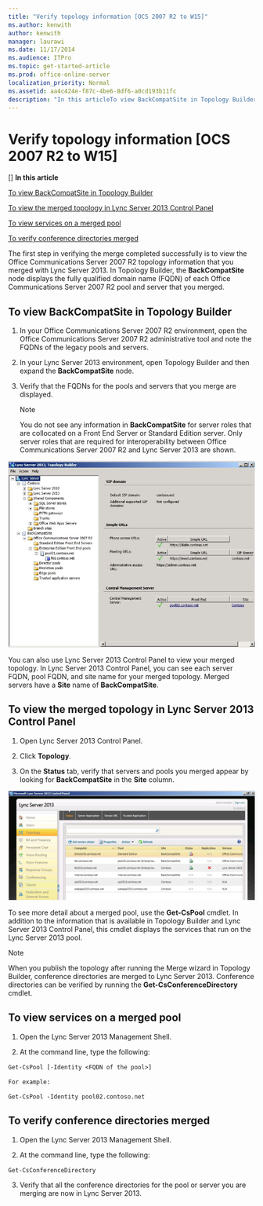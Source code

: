 ```yaml
---
title: "Verify topology information [OCS 2007 R2 to W15]"
ms.author: kenwith
author: kenwith
manager: laurawi
ms.date: 11/17/2014
ms.audience: ITPro
ms.topic: get-started-article
ms.prod: office-online-server
localization_priority: Normal
ms.assetid: aa4c424e-f87c-4be6-8df6-a0cd193b11fc
description: "In this articleTo view BackCompatSite in Topology BuilderTo view the merged topology in Lync Server 2013 Control PanelTo view services on a merged poolTo verify conference directories merged"
---
```


# Verify topology information [OCS 2007 R2 to W15]
[]
 **In this article**
  
[To view BackCompatSite in Topology Builder](#sectionSection0)
  
[To view the merged topology in Lync Server 2013 Control Panel](#sectionSection1)
  
[To view services on a merged pool](#sectionSection2)
  
[To verify conference directories merged](#sectionSection3)
  
The first step in verifying the merge completed successfully is to view the Office Communications Server 2007 R2 topology information that you merged with Lync Server 2013. In Topology Builder, the **BackCompatSite** node displays the fully qualified domain name (FQDN) of each Office Communications Server 2007 R2 pool and server that you merged. 
  
## To view BackCompatSite in Topology Builder
<a name="sectionSection0"> </a>

1. In your Office Communications Server 2007 R2 environment, open the Office Communications Server 2007 R2 administrative tool and note the FQDNs of the legacy pools and servers.
    
2. In your Lync Server 2013 environment, open Topology Builder and then expand the **BackCompatSite** node. 
    
3. Verify that the FQDNs for the pools and servers that you merge are displayed.
    
    > [!NOTE]
    > You do not see any information in **BackCompatSite** for server roles that are collocated on a Front End Server or Standard Edition server. Only server roles that are required for interoperability between Office Communications Server 2007 R2 and Lync Server 2013 are shown. 
  
![Topology Builder BackCompatSite dialog box](../../media/migration_ocs_topo_backcompat.JPG)
  
You can also use Lync Server 2013 Control Panel to view your merged topology. In Lync Server 2013 Control Panel, you can see each server FQDN, pool FQDN, and site name for your merged topology. Merged servers have a **Site** name of **BackCompatSite**.
  
## To view the merged topology in Lync Server 2013 Control Panel
<a name="sectionSection1"> </a>

1. Open Lync Server 2013 Control Panel.
    
2. Click **Topology**.
    
3. On the **Status** tab, verify that servers and pools you merged appear by looking for **BackCompatSite** in the **Site** column. 
    
![Lync Server Control Panel showing merged topology](../../media/migration_lyncserver_w15_bigfintopology_postmerge.JPG)
  
To see more detail about a merged pool, use the **Get-CsPool** cmdlet. In addition to the information that is available in Topology Builder and Lync Server 2013 Control Panel, this cmdlet displays the services that run on the Lync Server 2013 pool. 
  
> [!NOTE]
> When you publish the topology after running the Merge wizard in Topology Builder, conference directories are merged to Lync Server 2013. Conference directories can be verified by running the **Get-CsConferenceDirectory** cmdlet. 
  
## To view services on a merged pool
<a name="sectionSection2"> </a>

1. Open the Lync Server 2013 Management Shell. 
    
2. At the command line, type the following:
    
  ```
  Get-CsPool [-Identity <FQDN of the pool>]
  ```

    For example:
    
  ```
  Get-CsPool -Identity pool02.contoso.net
  ```

## To verify conference directories merged
<a name="sectionSection3"> </a>

1. Open the Lync Server 2013 Management Shell.
    
2. At the command line, type the following:
    
  ```
  Get-CsConferenceDirectory
  ```

3. Verify that all the conference directories for the pool or server you are merging are now in Lync Server 2013.
    

